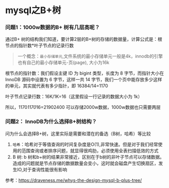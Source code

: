 # mysql之B+树

### 问题1：1000w数据的B+ 树有几层高呢？

通过B+  树的结构我们知道，要计算2层的B+树的存储的数据量，计算公式是：根节点的指针数*叶子节点的记录行数

>  一个概念：`最小存储单元`,文件系统的最小存储单元一般是4k，innodb的引擎也有自己的最小存储单元-页(page), 大小为16k

根节点的指针数：我们假设主键 ID 为 bigint 类型，长度为 8 字节，而指针大小在 InnoDB 源码中设置为 6 字节，这样一共 14 字节，我们一个页中能存放多少这样的单元，其实就代表有多少指针，即 16384/14=1170



叶子节点记录行数：16K/1K=16（这里假设一行记录的数据大小为 1k）

所以，1170*1170*16=21902400  可以存储2000w数据，1000w数据也只需要两层



### 问题2： InnoDB为什么选择B+树结构？

问为什么会选择B+树，这里实际是需要和潜在的备选（B树，哈希）等比较

1. `哈希`：哈希对于等值查询的时间复杂度是O(1),非常快速。但是对于我们经常使用的范围查询或者排序问题，就显得很鸡肋，必须使用全表扫描低效的方式
2. B 树: b 树和b+树的结果非常接近，区别在于b树的非叶子节点可以存储数据。造成的问题就是节点存储的数据数量会变小，这时就会磁盘产生切换扇区，发生IO,对于查询性能很有影响

参考：https://draveness.me/whys-the-design-mysql-b-plus-tree/


